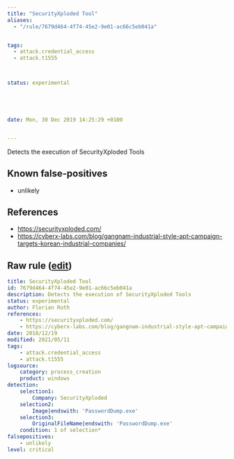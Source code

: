 ```yaml
---
title: "SecurityXploded Tool"
aliases:
  - "/rule/7679d464-4f74-45e2-9e01-ac66c5eb041a"


tags:
  - attack.credential_access
  - attack.t1555



status: experimental





date: Mon, 30 Dec 2019 14:25:29 +0100


---
```


Detects the execution of SecurityXploded Tools

<!--more-->


## Known false-positives

* unlikely



## References

* https://securityxploded.com/
* https://cyberx-labs.com/blog/gangnam-industrial-style-apt-campaign-targets-korean-industrial-companies/


## Raw rule ([edit](https://github.com/SigmaHQ/sigma/edit/master/rules/windows/process_creation/proc_creation_win_hack_secutyxploded.yml))
```yaml
title: SecurityXploded Tool
id: 7679d464-4f74-45e2-9e01-ac66c5eb041a
description: Detects the execution of SecurityXploded Tools
status: experimental
author: Florian Roth
references:
    - https://securityxploded.com/
    - https://cyberx-labs.com/blog/gangnam-industrial-style-apt-campaign-targets-korean-industrial-companies/
date: 2018/12/19
modified: 2021/05/11
tags:
    - attack.credential_access
    - attack.t1555
logsource:
    category: process_creation
    product: windows
detection:
    selection1:
        Company: SecurityXploded
    selection2:
        Image|endswith: 'PasswordDump.exe'
    selection3:
        OriginalFileName|endswith: 'PasswordDump.exe'
    condition: 1 of selection*
falsepositives:
    - unlikely
level: critical

```
